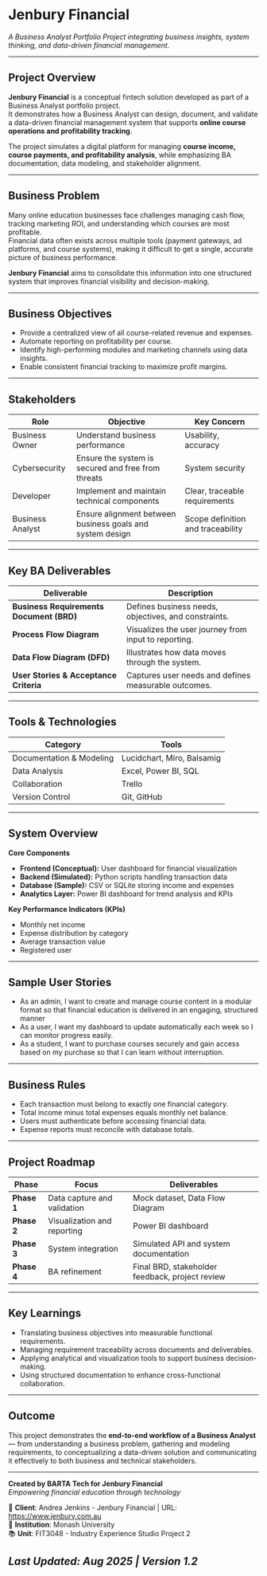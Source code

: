 # Jenbury Financial  
*A Business Analyst Portfolio Project integrating business insights, system thinking, and data-driven financial management.*

---

## Project Overview  
**Jenbury Financial** is a conceptual fintech solution developed as part of a Business Analyst portfolio project.  
It demonstrates how a Business Analyst can design, document, and validate a data-driven financial management system that supports **online course operations and profitability tracking**.  

The project simulates a digital platform for managing **course income, course payments, and profitability analysis**, while emphasizing BA documentation, data modeling, and stakeholder alignment.

---

## Business Problem  
Many online education businesses face challenges managing cash flow, tracking marketing ROI, and understanding which courses are most profitable.  
Financial data often exists across multiple tools (payment gateways, ad platforms, and course systems), making it difficult to get a single, accurate picture of business performance.  

**Jenbury Financial** aims to consolidate this information into one structured system that improves financial visibility and decision-making.

---

## Business Objectives
- Provide a centralized view of all course-related revenue and expenses.  
- Automate reporting on profitability per course.  
- Identify high-performing modules and marketing channels using data insights.  
- Enable consistent financial tracking to maximize profit margins.  

---

## Stakeholders

| Role | Objective | Key Concern |
|------|------------|--------------|
| Business Owner | Understand business performance | Usability, accuracy |
| Cybersecurity | Ensure the system is secured and free from threats | System security
| Developer | Implement and maintain technical components | Clear, traceable requirements |
| Business Analyst | Ensure alignment between business goals and system design | Scope definition and traceability |

---

## Key BA Deliverables

| Deliverable | Description |
|--------------|-------------|
| **Business Requirements Document (BRD)** | Defines business needs, objectives, and constraints. |
| **Process Flow Diagram** | Visualizes the user journey from input to reporting. |
| **Data Flow Diagram (DFD)** | Illustrates how data moves through the system. |
| **User Stories & Acceptance Criteria** | Captures user needs and defines measurable outcomes. |

---

## Tools & Technologies

| Category | Tools |
|-----------|-------|
| Documentation & Modeling | Lucidchart, Miro, Balsamig |
| Data Analysis | Excel, Power BI, SQL |
| Collaboration | Trello |
| Version Control | Git, GitHub |

---

## System Overview  

**Core Components**
- **Frontend (Conceptual):** User dashboard for financial visualization  
- **Backend (Simulated):** Python scripts handling transaction data  
- **Database (Sample):** CSV or SQLite storing income and expenses  
- **Analytics Layer:** Power BI dashboard for trend analysis and KPIs  

**Key Performance Indicators (KPIs)**
- Monthly net income  
- Expense distribution by category  
- Average transaction value  
- Registered user 
---

## Sample User Stories
- As an admin, I want to create and manage course content in a modular format so that financial education is delivered in an engaging,
  structured manner 
- As a user, I want my dashboard to update automatically each week so I can monitor progress easily.
- As a student, I want to purchase courses securely and gain access based on my purchase so that I can learn without interruption.
  
---

## Business Rules
- Each transaction must belong to exactly one financial category.  
- Total income minus total expenses equals monthly net balance.  
- Users must authenticate before accessing financial data.  
- Expense reports must reconcile with database totals.  

---

## Project Roadmap

| Phase | Focus | Deliverables |
|-------|--------|--------------|
| **Phase 1** | Data capture and validation | Mock dataset, Data Flow Diagram |
| **Phase 2** | Visualization and reporting | Power BI dashboard |
| **Phase 3** | System integration | Simulated API and system documentation |
| **Phase 4** | BA refinement | Final BRD, stakeholder feedback, project review |

---

## Key Learnings
- Translating business objectives into measurable functional requirements.  
- Managing requirement traceability across documents and deliverables.  
- Applying analytical and visualization tools to support business decision-making.  
- Using structured documentation to enhance cross-functional collaboration.  

---


## Outcome  
This project demonstrates the **end-to-end workflow of a Business Analyst** — from understanding a business problem, gathering and modeling requirements, to conceptualizing a data-driven solution and communicating it effectively to both business and technical stakeholders.

---

**Created by BARTA Tech for Jenbury Financial**  
*Empowering financial education through technology*

📧 **Client**: Andrea Jenkins - Jenbury Financial  | URL: https://www.jenbury.com.au    
🏫 **Institution**: Monash University  
📚 **Unit**: FIT3048 - Industry Experience Studio Project 2

*Last Updated: Aug 2025 | Version 1.2*
---



